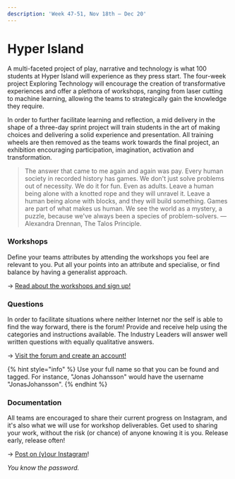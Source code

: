 ```yaml
---
description: 'Week 47-51, Nov 18th — Dec 20'
---
```


# Hyper Island

A multi-faceted project of play, narrative and technology is what 100 students at Hyper Island will experience as they press start. The four-week project Exploring Technology will encourage the creation of transformative experiences and offer a plethora of workshops, ranging from laser cutting to machine learning, allowing the teams to strategically gain the knowledge they require.

In order to further facilitate learning and reflection, a mid delivery in the shape of a three-day sprint project will train students in the art of making choices and delivering a solid experience and presentation. All training wheels are then removed as the teams work towards the final project, an exhibition encouraging participation, imagination, activation and transformation.

> The answer that came to me again and again was pay. Every human society in recorded history has games. We don't just solve problems out of necessity. We do it for fun. Even as adults. Leave a human being alone with a knotted rope and they will unravel it. Leave a human being alone with blocks, and they will build something. Games are part of what makes us human. We see the world as a mystery, a puzzle, because we've always been a species of problem-solvers. — Alexandra Drennan, The Talos Principle.

### Workshops

Define your teams attributes by attending the workshops you feel are relevant to you. Put all your points into an attribute and specialise, or find balance by having a generalist approach.

→ [Read about the workshops and sign up!](workshops.md)

### Questions

In order to facilitate situations where neither Internet nor the self is able to find the way forward, there is the forum! Provide and receive help using the categories and instructions available. The Industry Leaders will answer well written questions with equally qualitative answers.

→ [Visit the forum and create an account!](https://forum.exploring.technology/)

{% hint style="info" %}
Use your full name so that you can be found and tagged. For instance, "Jonas Johansson" would have the username "JonasJohansson".
{% endhint %}

### Documentation

All teams are encouraged to share their current progress on Instagram, and it's also what we will use for workshop deliverables. Get used to sharing your work, without the risk \(or chance\) of anyone knowing it is you. Release early, release often!

→ [Post on \(y\)our Instagram](https://www.instagram.com/exploring_technology/)!

_You know the password._


